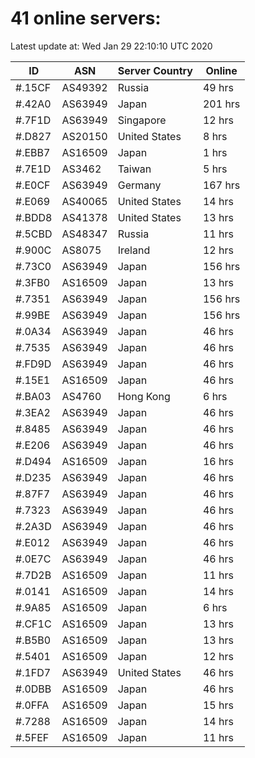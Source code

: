 # 41 online servers:

Latest update at: Wed Jan 29 22:10:10 UTC 2020

| ID | ASN | Server Country | Online |
| -- | --- | -------------- | ------ |
| #.15CF | AS49392 | Russia | 49 hrs |
| #.42A0 | AS63949 | Japan | 201 hrs |
| #.7F1D | AS63949 | Singapore | 12 hrs |
| #.D827 | AS20150 | United States | 8 hrs |
| #.EBB7 | AS16509 | Japan | 1 hrs |
| #.7E1D | AS3462 | Taiwan | 5 hrs |
| #.E0CF | AS63949 | Germany | 167 hrs |
| #.E069 | AS40065 | United States | 14 hrs |
| #.BDD8 | AS41378 | United States | 13 hrs |
| #.5CBD | AS48347 | Russia | 11 hrs |
| #.900C | AS8075 | Ireland | 12 hrs |
| #.73C0 | AS63949 | Japan | 156 hrs |
| #.3FB0 | AS16509 | Japan | 13 hrs |
| #.7351 | AS63949 | Japan | 156 hrs |
| #.99BE | AS63949 | Japan | 156 hrs |
| #.0A34 | AS63949 | Japan | 46 hrs |
| #.7535 | AS63949 | Japan | 46 hrs |
| #.FD9D | AS63949 | Japan | 46 hrs |
| #.15E1 | AS16509 | Japan | 46 hrs |
| #.BA03 | AS4760 | Hong Kong | 6 hrs |
| #.3EA2 | AS63949 | Japan | 46 hrs |
| #.8485 | AS63949 | Japan | 46 hrs |
| #.E206 | AS63949 | Japan | 46 hrs |
| #.D494 | AS16509 | Japan | 16 hrs |
| #.D235 | AS63949 | Japan | 46 hrs |
| #.87F7 | AS63949 | Japan | 46 hrs |
| #.7323 | AS63949 | Japan | 46 hrs |
| #.2A3D | AS63949 | Japan | 46 hrs |
| #.E012 | AS63949 | Japan | 46 hrs |
| #.0E7C | AS63949 | Japan | 46 hrs |
| #.7D2B | AS16509 | Japan | 11 hrs |
| #.0141 | AS16509 | Japan | 14 hrs |
| #.9A85 | AS16509 | Japan | 6 hrs |
| #.CF1C | AS16509 | Japan | 13 hrs |
| #.B5B0 | AS16509 | Japan | 13 hrs |
| #.5401 | AS16509 | Japan | 12 hrs |
| #.1FD7 | AS63949 | United States | 46 hrs |
| #.0DBB | AS16509 | Japan | 46 hrs |
| #.0FFA | AS16509 | Japan | 15 hrs |
| #.7288 | AS16509 | Japan | 14 hrs |
| #.5FEF | AS16509 | Japan | 11 hrs |

